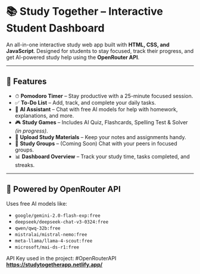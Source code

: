 # 📚 Study Together – Interactive Student Dashboard

An all-in-one interactive study web app built with **HTML, CSS, and JavaScript**. Designed for students to stay focused, track their progress, and get AI-powered study help using the **OpenRouter API**.

---

## 🚀 Features

- ⏱ **Pomodoro Timer** – Stay productive with a 25-minute focused session.
- ✅ **To-Do List** – Add, track, and complete your daily tasks.
- 🧠 **AI Assistant** – Chat with free AI models for help with homework, explanations, and more.
- 🎮 **Study Games** – Includes AI Quiz, Flashcards, Spelling Test & Solver *(in progress)*.
- 📁 **Upload Study Materials** – Keep your notes and assignments handy.
- 💬 **Study Groups** – (Coming Soon) Chat with your peers in focused groups.
- 📊 **Dashboard Overview** – Track your study time, tasks completed, and streaks.

---

## 🧠 Powered by OpenRouter API

Uses free AI models like:

- `google/gemini-2.0-flash-exp:free`
- `deepseek/deepseek-chat-v3-0324:free`
- `qwen/qwq-32b:free`
- `mistralai/mistral-nemo:free`
- `meta-llama/llama-4-scout:free`
- `microsoft/mai-ds-r1:free`

API Key used in the project: #OpenRouterAPI
**https://studytogetherapp.netlify.app/**
